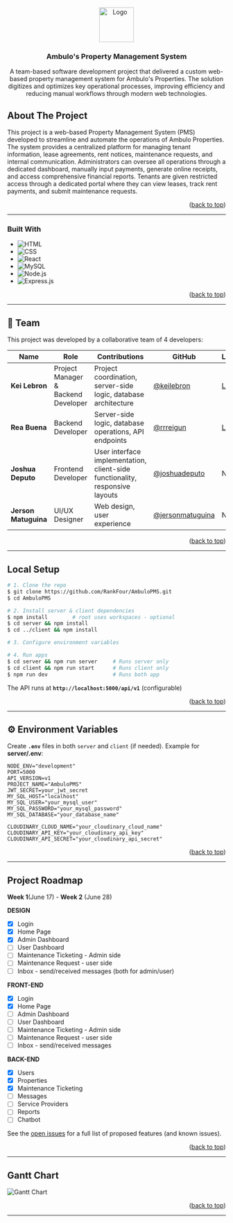 <a id="readme-top"></a>


<!-- PROJECT LOGO -->
<br />
<div align="center">
    <img src="https://res.cloudinary.com/degn0zm6s/image/upload/v1754146538/ambulo_logo_f2rloe.png" alt="Logo" width="80" height="80">
  

<h3 align="center">Ambulo's Property Management System</h3>

<p align="center">
    A team-based software development project that delivered a custom web-based property management system for Ambulo's Properties. The solution digitizes and optimizes key operational processes, improving efficiency and reducing manual workflows through modern web technologies.
  </p>  
</div>


<!-- ABOUT THE PROJECT -->
## About The Project

<p>This project is a web-based Property Management System (PMS) developed to streamline and automate the operations of Ambulo Properties. The system provides a centralized platform for managing tenant information, lease agreements, rent notices, maintenance requests, and internal communication. Administrators can oversee all operations through a dedicated dashboard, manually input payments, generate online receipts, and access comprehensive financial reports. Tenants are given restricted access through a dedicated portal where they can view leases, track rent payments, and submit maintenance requests.</p>

<p align="right">(<a href="#readme-top">back to top</a>)</p>

----------------------------------------------------------------------------------------------------

### Built With

* ![HTML](https://img.shields.io/badge/HTML5-E34F26?logo=html5&logoColor=white)
* ![CSS](https://img.shields.io/badge/CSS3-1572B6?logo=css3&logoColor=white)
* ![React](https://img.shields.io/badge/REACT-20232A?logo=react&logoColor=61DAFB)
* ![MySQL](https://img.shields.io/badge/MySQL-4479A1?logo=mysql&logoColor=white)
* ![Node.js](https://img.shields.io/badge/Node.js-339933?logo=nodedotjs&logoColor=white)
* ![Express.js](https://img.shields.io/badge/Express.js-000000?logo=express&logoColor=white)


<p align="right">(<a href="#readme-top">back to top</a>)</p>

----------------------------------------------------------------------------------------------------
## 👥 Team

This project was developed by a collaborative team of 4 developers:

| Name | Role | Contributions | GitHub | LinkedIn |
|------|------|---------------|--------|----------|
| **Kei Lebron** | Project Manager & Backend Developer | Project coordination, server-side logic, database architecture | [@keilebron](https://github.com/kklebron) | [LinkedIn](https://linkedin.com/in/kei-lebron) |
| **Rea Buena** | Backend Developer | Server-side logic, database operations, API endpoints | [@rrreigun](https://github.com/rrreigun) | [LinkedIn](https://www.linkedin.com/in/reana-buena/) |
| **Joshua Deputo** | Frontend Developer | User interface implementation, client-side functionality, responsive layouts | [@joshuadeputo](https://github.com/joshuadeputo) | N/A |
| **Jerson Matuguina** | UI/UX Designer | Web design, user experience | [@jersonmatuguina](https://github.com/jersonmatuguina) | N/A |

<p align="right">(<a href="#readme-top">back to top</a>)</p>

----------------------------------------------------------------------------------------------------

##  Local Setup

```bash
# 1. Clone the repo
$ git clone https://github.com/RankFour/AmbuloPMS.git
$ cd AmbuloPMS

# 2. Install server & client dependencies
$ npm install        # root uses workspaces - optional
$ cd server && npm install
$ cd ../client && npm install

# 3. Configure environment variables 

# 4. Run apps
$ cd server && npm run server     # Runs server only
$ cd client && npm run start      # Runs client only
$ npm run dev                     # Runs both app
```

The API runs at **`http://localhost:5000/api/v1`** (configurable)

<p align="right">(<a href="#readme-top">back to top</a>)</p>

---------------------------------------------------------------------------------------------------

## ⚙️ Environment Variables

Create **`.env`** files in both `server` and `client` (if needed). Example for **server/.env**:

```env
NODE_ENV="development"
PORT=5000
API_VERSION=v1
PROJECT_NAME="AmbuloPMS"
JWT_SECRET=your_jwt_secret
MY_SQL_HOST="localhost"
MY_SQL_USER="your_mysql_user"
MY_SQL_PASSWORD="your_mysql_password"
MY_SQL_DATABASE="your_database_name"

CLOUDINARY_CLOUD_NAME="your_cloudinary_cloud_name"
CLOUDINARY_API_KEY="your_cloudinary_api_key"
CLOUDINARY_API_SECRET="your_cloudinary_api_secret"
```

<p align="right">(<a href="#readme-top">back to top</a>)</p>

---

<!-- PROJECT ROADMAP -->
## Project Roadmap

**Week 1**(June 17) - **Week 2** (June 28)

**DESIGN**
- [x] Login
- [x] Home Page 
- [x] Admin Dashboard
- [ ] User Dashboard
- [ ] Maintenance Ticketing - Admin side
- [ ] Maintenance Request - user side
- [ ] Inbox - send/received messages (both for admin/user)
 
**FRONT-END**
- [x] Login
- [x] Home Page 
- [ ] Admin Dashboard
- [ ] User Dashboard
- [ ] Maintenance Ticketing - Admin side
- [ ] Maintenance Request - user side
- [ ] Inbox - send/received messages

**BACK-END**
- [x] Users
- [x] Properties 
- [x] Maintenance Ticketing
- [ ] Messages
- [ ] Service Providers
- [ ] Reports
- [ ] Chatbot

See the [open issues](https://github.com/RankFour/AmbuloProperties/issues) for a full list of proposed features (and known issues).

<p align="right">(<a href="#readme-top">back to top</a>)</p>

----------------------------------------------------------------------------------------------------

## **Gantt Chart**
![Gantt Chart](https://github.com/user-attachments/assets/4f28dfd0-9b42-44cb-a950-4d4a9316f9b5)

<p align="right">(<a href="#readme-top">back to top</a>)</p>

----------------------------------------------------------------------------------------------------
